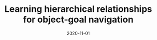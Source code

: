 ---
title: "Learning hierarchical relationships for object-goal navigation"
collection: publications
permalink: /publication/2020-11-01-Learning-hierarchical-relationships-for-object-goal-navigation
date: 2020-11-01
venue: 'In <em>Conference on Robot Learning (CoRL), 2020</em>.'
paperurl: 'https://arxiv.org/pdf/2003.06749.pdf'
link: 'https://proceedings.mlr.press/v155/pal21a.html'
github: 'https://github.com/cassieqiuyd/MJOLNIR'
authors: '<strong>Anwesan Pal*</strong>,  Yiding Qiu*,  Henrik I. Christensen.'
---